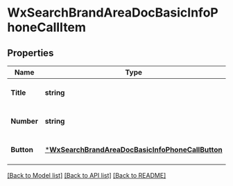 # WxSearchBrandAreaDocBasicInfoPhoneCallItem

## Properties
Name | Type | Description | Notes
------------ | ------------- | ------------- | -------------
**Title** | **string** |  | [optional] [default to null]
**Number** | **string** |  | [optional] [default to null]
**Button** | [***WxSearchBrandAreaDocBasicInfoPhoneCallButton**](wx_search_brand_area_doc_basic_info_phone_call_button.md) |  | [optional] [default to null]

[[Back to Model list]](../README.md#documentation-for-models) [[Back to API list]](../README.md#documentation-for-api-endpoints) [[Back to README]](../README.md)


